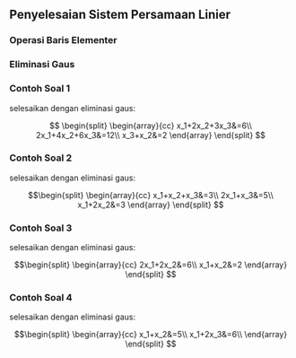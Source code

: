## Penyelesaian Sistem Persamaan Linier

### Operasi Baris Elementer

### Eliminasi Gaus

### Contoh Soal 1
selesaikan dengan eliminasi gaus:

$$
\begin{split}
\begin{array}{cc}
x_1+2x_2+3x_3&=6\\
2x_1+4x_2+6x_3&=12\\
x_3+x_2&=2
\end{array}
\end{split}
$$

### Contoh Soal 2
selesaikan dengan eliminasi gaus:

$$\begin{split}
\begin{array}{cc}
x_1+x_2+x_3&=3\\
2x_1+x_3&=5\\
x_1+2x_2&=3
\end{array}
\end{split}
$$

### Contoh Soal 3
selesaikan dengan eliminasi gaus:

$$\begin{split}
\begin{array}{cc}
2x_1+2x_2&=6\\
x_1+x_2&=2
\end{array}
\end{split}
$$

### Contoh Soal 4
selesaikan dengan eliminasi gaus:

$$\begin{split}
\begin{array}{cc}
x_1+x_2&=5\\
x_1+2x_3&=6\\
\end{array}
\end{split}
$$

```{tableofcontents}
```
